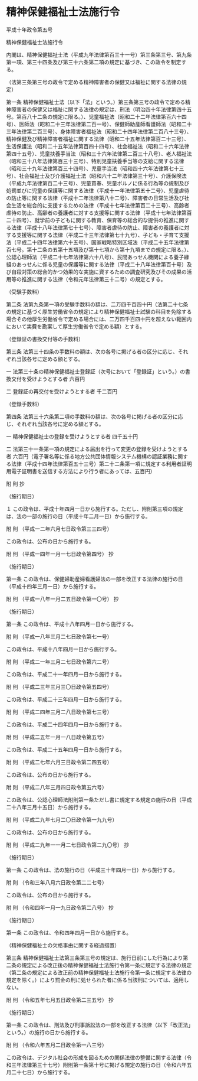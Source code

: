 # 精神保健福祉士法施行令

平成十年政令第五号

精神保健福祉士法施行令

内閣は、精神保健福祉士法（平成九年法律第百三十一号）第三条第三号、第九条第一項、第三十四条及び第三十六条第二項の規定に基づき、この政令を制定する。

（法第三条第三号の政令で定める精神障害者の保健又は福祉に関する法律の規定）

第一条 精神保健福祉士法（以下「法」という。）第三条第三号の政令で定める精神障害者の保健又は福祉に関する法律の規定は、刑法（明治四十年法律第四十五号。第百八十二条の規定に限る。）、児童福祉法（昭和二十二年法律第百六十四号）、医師法（昭和二十三年法律第二百一号）、保健師助産師看護師法（昭和二十三年法律第二百三号）、身体障害者福祉法（昭和二十四年法律第二百八十三号）、精神保健及び精神障害者福祉に関する法律（昭和二十五年法律第百二十三号）、生活保護法（昭和二十五年法律第百四十四号）、社会福祉法（昭和二十六年法律第四十五号）、児童扶養手当法（昭和三十六年法律第二百三十八号）、老人福祉法（昭和三十八年法律第百三十三号）、特別児童扶養手当等の支給に関する法律（昭和三十九年法律第百三十四号）、児童手当法（昭和四十六年法律第七十三号）、社会福祉士及び介護福祉士法（昭和六十二年法律第三十号）、介護保険法（平成九年法律第百二十三号）、児童買春、児童ポルノに係る行為等の規制及び処罰並びに児童の保護等に関する法律（平成十一年法律第五十二号）、児童虐待の防止等に関する法律（平成十二年法律第八十二号）、障害者の日常生活及び社会生活を総合的に支援するための法律（平成十七年法律第百二十三号）、高齢者虐待の防止、高齢者の養護者に対する支援等に関する法律（平成十七年法律第百二十四号）、就学前の子どもに関する教育、保育等の総合的な提供の推進に関する法律（平成十八年法律第七十七号）、障害者虐待の防止、障害者の養護者に対する支援等に関する法律（平成二十三年法律第七十九号）、子ども・子育て支援法（平成二十四年法律第六十五号）、国家戦略特別区域法（平成二十五年法律第百七号。第十二条の五第十五項及び第十七項から第十九項までの規定に限る。）、公認心理師法（平成二十七年法律第六十八号）、民間あっせん機関による養子縁組のあっせんに係る児童の保護等に関する法律（平成二十八年法律第百十号）及び自殺対策の総合的かつ効果的な実施に資するための調査研究及びその成果の活用等の推進に関する法律（令和元年法律第三十二号）の規定とする。

（受験手数料）

第二条 法第九条第一項の受験手数料の額は、二万四千百四十円（法第二十七条の規定に基づく厚生労働省令の規定により精神保健福祉士試験の科目を免除する場合その他厚生労働省令で定める場合には、二万四千百四十円を超えない範囲内において実費を勘案して厚生労働省令で定める額）とする。

（登録証の書換交付等の手数料）

第三条 法第三十四条の手数料の額は、次の各号に掲げる者の区分に応じ、それぞれ当該各号に定める額とする。

一 法第三十条の精神保健福祉士登録証（次号において「登録証」という。）の書換交付を受けようとする者 六百円

二 登録証の再交付を受けようとする者 千二百円

（登録手数料）

第四条 法第三十六条第二項の手数料の額は、次の各号に掲げる者の区分に応じ、それぞれ当該各号に定める額とする。

一 精神保健福祉士の登録を受けようとする者 四千五十円

二 法第三十一条第一項の規定による届出を行って変更の登録を受けようとする者 六百円（電子署名等に係る地方公共団体情報システム機構の認証業務に関する法律（平成十四年法律第百五十三号）第二十二条第一項に規定する利用者証明用電子証明書を送信する方法により行う者にあっては、五百円）

附 則 抄

（施行期日）

１ この政令は、平成十年四月一日から施行する。ただし、附則第三項の規定は、法の一部の施行の日（平成十年二月一日）から施行する。

附 則 （平成一二年六月七日政令第三三四号）

この政令は、公布の日から施行する。

附 則 （平成一四年一月一七日政令第四号） 抄

（施行期日）

第一条 この政令は、保健婦助産婦看護婦法の一部を改正する法律の施行の日（平成十四年三月一日）から施行する。

附 則 （平成一八年一月二五日政令第一〇号） 抄

（施行期日）

第一条 この政令は、平成十八年四月一日から施行する。

附 則 （平成一八年三月二七日政令第七一号）

この政令は、平成十八年四月一日から施行する。

附 則 （平成二一年三月二七日政令第六二号）

この政令は、平成二十一年四月一日から施行する。

附 則 （平成二三年三月三〇日政令第五四号）

この政令は、平成二十三年四月一日から施行する。

附 則 （平成二四年三月二八日政令第七三号）

この政令は、平成二十四年四月一日から施行する。

附 則 （平成二五年一月一八日政令第五号）

この政令は、平成二十五年四月一日から施行する。

附 則 （平成二七年六月三日政令第二四五号）

この政令は、公布の日から施行する。

附 則 （平成二八年三月四日政令第五六号）

この政令は、公認心理師法附則第一条ただし書に規定する規定の施行の日（平成二十八年三月十五日）から施行する。

附 則 （平成二九年七月二〇日政令第一九九号）

この政令は、公布の日から施行する。

附 則 （平成二九年一一月二七日政令第二九〇号） 抄

（施行期日）

第一条 この政令は、法の施行の日（平成三十年四月一日）から施行する。

附 則 （令和三年八月六日政令第二二七号）

この政令は、公布の日から施行する。

附 則 （令和四年一月一九日政令第二八号） 抄

（施行期日）

第一条 この政令は、令和四年四月一日から施行する。

（精神保健福祉士の欠格事由に関する経過措置）

第三条 精神保健福祉士法第三条第三号の規定は、施行日前にした行為により第二条の規定による改正後の精神保健福祉士法施行令第一条に規定する法律の規定（第二条の規定による改正前の精神保健福祉士法施行令第一条に規定する法律の規定を除く。）により罰金の刑に処せられた者に係る当該刑については、適用しない。

附 則 （令和五年七月五日政令第二三五号） 抄

（施行期日）

第一条 この政令は、刑法及び刑事訴訟法の一部を改正する法律（以下「改正法」という。）の施行の日から施行する。

附 則 （令和六年五月二日政令第一八三号）

この政令は、デジタル社会の形成を図るための関係法律の整備に関する法律（令和三年法律第三十七号）附則第一条第十号に掲げる規定の施行の日（令和六年五月二十七日）から施行する。
